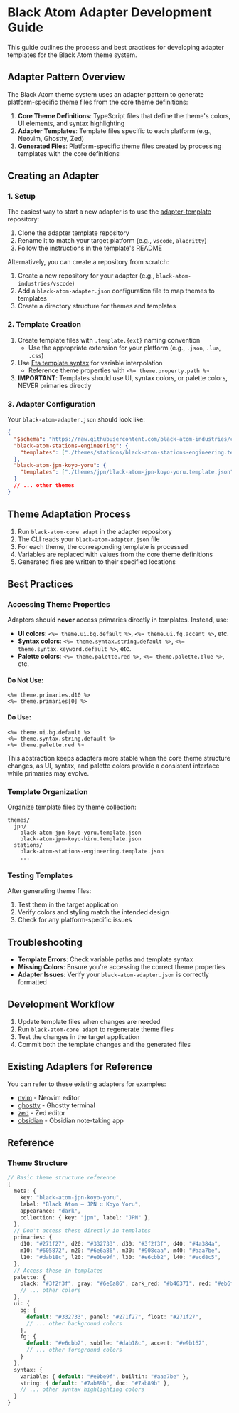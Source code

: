 # Black Atom Adapter Development Guide

This guide outlines the process and best practices for developing adapter templates for the Black Atom theme system.

## Adapter Pattern Overview

The Black Atom theme system uses an adapter pattern to generate platform-specific theme files from the core theme definitions:

1. **Core Theme Definitions**: TypeScript files that define the theme's colors, UI elements, and syntax highlighting
2. **Adapter Templates**: Template files specific to each platform (e.g., Neovim, Ghostty, Zed)
3. **Generated Files**: Platform-specific theme files created by processing templates with the core definitions

## Creating an Adapter

### 1. Setup

The easiest way to start a new adapter is to use the [adapter-template](https://github.com/black-atom-industries/adapter-template) repository:

1. Clone the adapter template repository
2. Rename it to match your target platform (e.g., `vscode`, `alacritty`)
3. Follow the instructions in the template's README

Alternatively, you can create a repository from scratch:

1. Create a new repository for your adapter (e.g., `black-atom-industries/vscode`)
2. Add a `black-atom-adapter.json` configuration file to map themes to templates
3. Create a directory structure for themes and templates

### 2. Template Creation

1. Create template files with `.template.{ext}` naming convention
   - Use the appropriate extension for your platform (e.g., `.json`, `.lua`, `.css`)
2. Use [Eta template syntax](https://eta.js.org/) for variable interpolation
   - Reference theme properties with `<%= theme.property.path %>`
3. **IMPORTANT**: Templates should use UI, syntax colors, or palette colors, NEVER primaries directly

### 3. Adapter Configuration

Your `black-atom-adapter.json` should look like:

```json
{
  "$schema": "https://raw.githubusercontent.com/black-atom-industries/core/refs/heads/main/adapter.schema.json",
  "black-atom-stations-engineering": {
    "templates": ["./themes/stations/black-atom-stations-engineering.template.json"]
  },
  "black-atom-jpn-koyo-yoru": {
    "templates": ["./themes/jpn/black-atom-jpn-koyo-yoru.template.json"]
  }
  // ... other themes
}
```

## Theme Adaptation Process

1. Run `black-atom-core adapt` in the adapter repository
2. The CLI reads your `black-atom-adapter.json` file
3. For each theme, the corresponding template is processed
4. Variables are replaced with values from the core theme definitions
5. Generated files are written to their specified locations

## Best Practices

### Accessing Theme Properties

Adapters should **never** access primaries directly in templates. Instead, use:

- **UI colors**: `<%= theme.ui.bg.default %>`, `<%= theme.ui.fg.accent %>`, etc.
- **Syntax colors**: `<%= theme.syntax.string.default %>`, `<%= theme.syntax.keyword.default %>`, etc.
- **Palette colors**: `<%= theme.palette.red %>`, `<%= theme.palette.blue %>`, etc.

#### Do Not Use:
```
<%= theme.primaries.d10 %>
<%= theme.primaries[0] %>
```

#### Do Use:
```
<%= theme.ui.bg.default %>
<%= theme.syntax.string.default %>
<%= theme.palette.red %>
```

This abstraction keeps adapters more stable when the core theme structure changes, as UI, syntax, and palette colors provide a consistent interface while primaries may evolve.

### Template Organization

Organize template files by theme collection:

```
themes/
  jpn/
    black-atom-jpn-koyo-yoru.template.json
    black-atom-jpn-koyo-hiru.template.json
  stations/
    black-atom-stations-engineering.template.json
    ...
```

### Testing Templates

After generating theme files:

1. Test them in the target application
2. Verify colors and styling match the intended design
3. Check for any platform-specific issues

## Troubleshooting

- **Template Errors**: Check variable paths and template syntax
- **Missing Colors**: Ensure you're accessing the correct theme properties
- **Adapter Issues**: Verify your `black-atom-adapter.json` is correctly formatted

## Development Workflow

1. Update template files when changes are needed
2. Run `black-atom-core adapt` to regenerate theme files
3. Test the changes in the target application
4. Commit both the template changes and the generated files

## Existing Adapters for Reference

You can refer to these existing adapters for examples:

- [nvim](https://github.com/black-atom-industries/nvim) - Neovim editor
- [ghostty](https://github.com/black-atom-industries/ghostty) - Ghostty terminal
- [zed](https://github.com/black-atom-industries/zed) - Zed editor
- [obsidian](https://github.com/black-atom-industries/obsidian) - Obsidian note-taking app

## Reference

### Theme Structure

```typescript
// Basic theme structure reference
{
  meta: {
    key: "black-atom-jpn-koyo-yoru",
    label: "Black Atom — JPN ∷ Koyo Yoru",
    appearance: "dark",
    collection: { key: "jpn", label: "JPN" },
  },
  // Don't access these directly in templates
  primaries: {
    d10: "#271f27", d20: "#332733", d30: "#3f2f3f", d40: "#4a384a",
    m10: "#605872", m20: "#6e6a86", m30: "#908caa", m40: "#aaa7be",
    l10: "#dab18c", l20: "#e0be9f", l30: "#e6cbb2", l40: "#ecd8c5",
  },
  // Access these in templates
  palette: {
    black: "#3f2f3f", gray: "#6e6a86", dark_red: "#b46371", red: "#eb6f84", 
    // ... other colors
  },
  ui: {
    bg: {
      default: "#332733", panel: "#271f27", float: "#271f27",
      // ... other background colors
    },
    fg: {
      default: "#e6cbb2", subtle: "#dab18c", accent: "#e9b162",
      // ... other foreground colors
    }
  },
  syntax: {
    variable: { default: "#e0be9f", builtin: "#aaa7be" },
    string: { default: "#7ab89b", doc: "#7ab89b" },
    // ... other syntax highlighting colors
  }
}
```